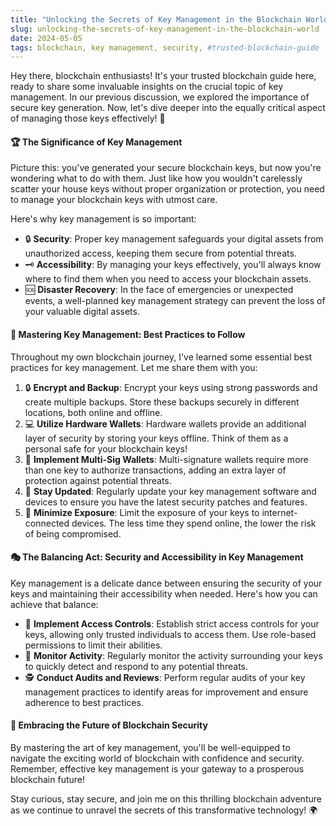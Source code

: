 ```yaml
---
title: "Unlocking the Secrets of Key Management in the Blockchain World"
slug: unlocking-the-secrets-of-key-management-in-the-blockchain-world
date: 2024-05-05
tags: blockchain, key management, security, #trusted-blockchain-guide
---
```


Hey there, blockchain enthusiasts! It's your trusted blockchain guide here, ready to share some invaluable insights on the crucial topic of key management. In our previous discussion, we explored the importance of secure key generation. Now, let's dive deeper into the equally critical aspect of managing those keys effectively! 🚀

#### 🏆 The Significance of Key Management

Picture this: you've generated your secure blockchain keys, but now you're wondering what to do with them. Just like how you wouldn't carelessly scatter your house keys without proper organization or protection, you need to manage your blockchain keys with utmost care.

Here's why key management is so important:

- 🔒 **Security**: Proper key management safeguards your digital assets from unauthorized access, keeping them secure from potential threats.
- 🗝️ **Accessibility**: By managing your keys effectively, you'll always know where to find them when you need to access your blockchain assets.
- 🆘 **Disaster Recovery**: In the face of emergencies or unexpected events, a well-planned key management strategy can prevent the loss of your valuable digital assets.

#### 🔐 Mastering Key Management: Best Practices to Follow

Throughout my own blockchain journey, I've learned some essential best practices for key management. Let me share them with you:

1. 🔒 **Encrypt and Backup**: Encrypt your keys using strong passwords and create multiple backups. Store these backups securely in different locations, both online and offline.
2. 💻 **Utilize Hardware Wallets**: Hardware wallets provide an additional layer of security by storing your keys offline. Think of them as a personal safe for your blockchain keys!
3. 🔑 **Implement Multi-Sig Wallets**: Multi-signature wallets require more than one key to authorize transactions, adding an extra layer of protection against potential threats.
4. 🔄 **Stay Updated**: Regularly update your key management software and devices to ensure you have the latest security patches and features.
5. 🙈 **Minimize Exposure**: Limit the exposure of your keys to internet-connected devices. The less time they spend online, the lower the risk of being compromised.

#### 🎭 The Balancing Act: Security and Accessibility in Key Management

Key management is a delicate dance between ensuring the security of your keys and maintaining their accessibility when needed. Here's how you can achieve that balance:

- 🔐 **Implement Access Controls**: Establish strict access controls for your keys, allowing only trusted individuals to access them. Use role-based permissions to limit their abilities.
- 👀 **Monitor Activity**: Regularly monitor the activity surrounding your keys to quickly detect and respond to any potential threats.
- 🕵️ **Conduct Audits and Reviews**: Perform regular audits of your key management practices to identify areas for improvement and ensure adherence to best practices.

#### 🌟 Embracing the Future of Blockchain Security

By mastering the art of key management, you'll be well-equipped to navigate the exciting world of blockchain with confidence and security. Remember, effective key management is your gateway to a prosperous blockchain future!

Stay curious, stay secure, and join me on this thrilling blockchain adventure as we continue to unravel the secrets of this transformative technology! 🌍
